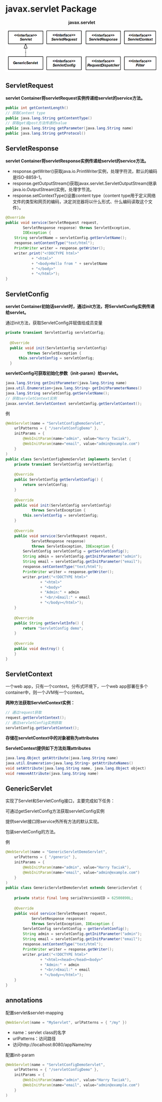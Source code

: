 # javax.servlet Package

**<center>javax.servlet</center>**

![](image/javax_servlet.png)
## ServletRequest
**servlet Container将servletRequest实例传递给servlet的service方法。**

```java
public int getContentLength()
// 获取Content type
public java.lang.String getContentType()
// 获取get或post方法传递的value
public java.lang.String getParameter(java.lang.String name)
public java.lang.String getProtocol()
```

## ServletResponse
**servlet Container将servletResponse实例传递给servlet的service方法。**
* response.getWriter()获取java.io.PrintWriter实例，处理字符流，默认的编码是ISO-8859-1。
* response.getOutputStream()获取javax.servlet.ServletOutputStream(继承java.io.OutputStream)实例，处理字节流。
* response.setContextType()设置content type（content type用于定义网络文件的类型和网页的编码，决定浏览器将以什么形式、什么编码读取这个文件）。
```java
@Override
public void service(ServletRequest request,
        ServletResponse response) throws ServletException,
        IOException {
    String servletName = servletConfig.getServletName();
    response.setContentType("text/html");
    PrintWriter writer = response.getWriter();
    writer.print("<!DOCTYPE html>"
            + "<html>"
            + "<body>Hello from " + servletName 
            + "</body>"
            + "</html>");
}
```

## ServletConfig
**servlet Container初始话servlet时，通过init方法，将ServletConfig实例传递给servlet。**

通过init方法，获取ServletConfig并赋值给成员变量

```java
private transient ServletConfig servletConfig;

  @Override
  public void init(ServletConfig servletConfig)
          throws ServletException {
      this.servletConfig = servletConfig;
  }
```
**servletConfig可获取初始化参数（init-param）给servlet。**
```java
java.lang.String getInitParameter(java.lang.String name)
java.util.Enumeration<java.lang.String> getInitParameterNames()
java.lang.String servletConfig.getServletName();
// 获取servletContext实例
javax.servlet.ServletContext servletConfig.getServletContext();
```
例
```java
@WebServlet(name = "ServletConfigDemoServlet", 
    urlPatterns = { "/servletConfigDemo" },
    initParams = {
        @WebInitParam(name="admin", value="Harry Taciak"),
        @WebInitParam(name="email", value="admin@example.com")
    }
)
public class ServletConfigDemoServlet implements Servlet {
    private transient ServletConfig servletConfig;

    @Override
    public ServletConfig getServletConfig() {
        return servletConfig;
    }

    @Override
    public void init(ServletConfig servletConfig) 
            throws ServletException {
        this.servletConfig = servletConfig;
    }

    @Override
    public void service(ServletRequest request, 
            ServletResponse response)
            throws ServletException, IOException {
        ServletConfig servletConfig = getServletConfig();
        String admin = servletConfig.getInitParameter("admin");
        String email = servletConfig.getInitParameter("email");
        response.setContentType("text/html");
        PrintWriter writer = response.getWriter();
        writer.print("<!DOCTYPE html>"
                + "<html>"
                + "<body>" 
                + "Admin:" + admin 
                + "<br/>Email:" + email
                + "</body></html>");
    }

    @Override
    public String getServletInfo() {
        return "ServletConfig demo";
    }
    
    @Override
    public void destroy() {
    }    
}
```
## ServletContext
一个web app，只有一个context。分布式环境下，一个web app部署在多个container中，则一个JVM有一个context。

**两种方法获取ServletContext实例：**
```java
// 通过request获取
request.getServletContext();
// 通过servletConfig实例获取
servletConfig.getServletContext();
```
**存储在servletContext中的对象被称为attributes**

**ServletContext提供如下方法处理attributes**
```java
java.lang.Object getAttribute(java.lang.String name)
java.util.Enumeration<java.lang.String> getAttributeNames()
void setAttribute(java.lang.String name, java.lang.Object object)
void removeAttribute(java.lang.String name)
```

## GenericServlet
实现了Servlet和ServletConfig接口，主要完成如下任务：

可通过getServletConfig方法获取servletConfig实例

提供servlet接口除service外所有方法的默认实现。

包装servletConfig的方法。

例
```java
@WebServlet(name = "GenericServletDemoServlet", 
    urlPatterns = { "/generic" },
    initParams = {
        @WebInitParam(name="admin", value="Harry Taciak"),
        @WebInitParam(name="email", value="admin@example.com")
    }
)
public class GenericServletDemoServlet extends GenericServlet {
    
    private static final long serialVersionUID = 62500890L;

    @Override
    public void service(ServletRequest request, 
            ServletResponse response)
            throws ServletException, IOException {
        ServletConfig servletConfig = getServletConfig();
        String admin = servletConfig.getInitParameter("admin");
        String email = servletConfig.getInitParameter("email");
        response.setContentType("text/html");
        PrintWriter writer = response.getWriter();
        writer.print("<!DOCTYPE html>"
                + "<html><head></head><body>" 
                + "Admin:" + admin
                + "<br/>Email:" + email
                + "</body></html>");
    }
}
```



## annotations
配置servlet&servlet-mapping
```java
@WebServlet(name = "MyServlet", urlPatterns = { "/my" })
```
* name：servlet class的名字
* urlPatterns：访问路径
* 访问http://localhost:8080/appName/my


配置init-param
```java
@WebServlet(name = "ServletConfigDemoServlet", 
    urlPatterns = { "/servletConfigDemo" },
    initParams = {
        @WebInitParam(name="admin", value="Harry Taciak"),
        @WebInitParam(name="email", value="admin@example.com")
    }
)
```






